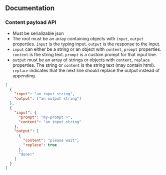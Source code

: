 ## Documentation

### Content payload API

- Must be serializable json
- The root must be an array containing objects with `input`, `output` properties. `input` is the typing input. `output` is the response to the input.
- `input` can either be a string or an object with `content`, `prompt` properties. `content` is the string text. `prompt` is a custom prompt for that input line.
- `output` must be an array of strings or objects with `content`, `replace` properties. The string or `content` is the string text (may contain html). `replace` indicates that the next line should replace the output instead of appending.

```json
[
  {
    "input": "an input string",
    "output": ["an output string"]
  },
  {
    "input": {
      "prompt": "my-prompt >",
      "content": "an input string"
    },
    "output": [
      {
        "content": "please wait",
        "replace": true
      },
      "done!"
    ]
  }
]
```
